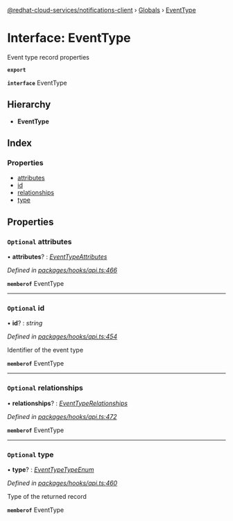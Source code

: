 [@redhat-cloud-services/notifications-client](../README.md) › [Globals](../globals.md) › [EventType](eventtype.md)

# Interface: EventType

Event type record properties

**`export`** 

**`interface`** EventType

## Hierarchy

* **EventType**

## Index

### Properties

* [attributes](eventtype.md#optional-attributes)
* [id](eventtype.md#optional-id)
* [relationships](eventtype.md#optional-relationships)
* [type](eventtype.md#optional-type)

## Properties

### `Optional` attributes

• **attributes**? : *[EventTypeAttributes](eventtypeattributes.md)*

*Defined in [packages/hooks/api.ts:466](https://github.com/RedHatInsights/javascript-clients/blob/master/packages/hooks/api.ts#L466)*

**`memberof`** EventType

___

### `Optional` id

• **id**? : *string*

*Defined in [packages/hooks/api.ts:454](https://github.com/RedHatInsights/javascript-clients/blob/master/packages/hooks/api.ts#L454)*

Identifier of the event type

**`memberof`** EventType

___

### `Optional` relationships

• **relationships**? : *[EventTypeRelationships](eventtyperelationships.md)*

*Defined in [packages/hooks/api.ts:472](https://github.com/RedHatInsights/javascript-clients/blob/master/packages/hooks/api.ts#L472)*

**`memberof`** EventType

___

### `Optional` type

• **type**? : *[EventTypeTypeEnum](../enums/eventtypetypeenum.md)*

*Defined in [packages/hooks/api.ts:460](https://github.com/RedHatInsights/javascript-clients/blob/master/packages/hooks/api.ts#L460)*

Type of the returned record

**`memberof`** EventType
